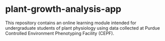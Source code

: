# plant-growth-analysis-app

This repository contains an online learning module intended for undergraduate students of plant physiology using data collected at Purdue Controlled Environment Phenotyping Facility (CEPF). 
